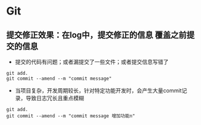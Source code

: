# Git

## 提交修正效果：在log中，提交修正的信息 覆盖之前提交的信息
- 提交的代码有问题；或者漏提交了一些文件；或者提交信息写错了
```
git add.
git commit --amend --m "commit message"
```
- 当项目复杂，开发周期较长，针对特定功能开发时，会产生大量commit记录，导致日志冗长且重点模糊
```
git add.
git commit --amend --m "commit message 增加功能n"
```
